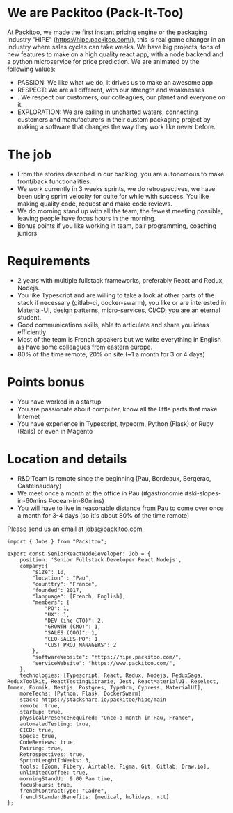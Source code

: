 # We are Packitoo (Pack-It-Too)

At Packitoo, we made the first instant pricing engine or the packaging industry "HIPE" (https://hipe.packitoo.com/), this is real game changer in an industry where sales cycles can take weeks. We have big projects, tons of new features to make on a high quality react app, with a node backend and a python microservice for price prediction.
We are animated by the following values:

* PASSION: We like what we do, it drives us to make an awesome app
* RESPECT: We are all different, with our strength and weaknesses
* . We respect our customers, our colleagues, our planet and everyone on it.
* EXPLORATION: We are sailing in uncharted waters, connecting customers and manufacturers in their custom packaging project by making a software that changes the way they work like never before.


# The job

* From the stories described in our backlog, you are autonomous to make front/back functionalities.
* We work currently in 3 weeks sprints, we do retrospectives, we have been using  sprint velocity for quite for while with success. You like making quality  code, request and make code reviews.
* We do morning stand up with all the team, the fewest meeting possible, leaving people have focus hours in the morning.
* Bonus points if you like working in team, pair programming, coaching juniors

# Requirements

* 2 years with multiple fullstack frameworks, preferably React and Redux, Nodejs.
* You like Typescript and are willing to take a look at other parts of the stack if necessary (gitlab-ci, docker-swarm), you like or are interested in Material-UI, design patterns, micro-services, CI/CD, you are an eternal student.
* Good communications skills, able to articulate and share you ideas efficiently
* Most of the team is French speakers but we write everything in English as have some colleagues from eastern europe.
* 80% of the time remote, 20% on site (~1 a month for 3 or 4 days)

# Points bonus

* You have worked in a startup
* You are passionate about computer, know all the little parts that make Internet
* You have experience in Typescript, typeorm, Python (Flask) or Ruby (Rails) or even in Magento

# Location and details

* R&D Team is remote since the beginning (Pau, Bordeaux, Bergerac, Castelnaudary)
* We meet once a month at the office in Pau (#gastronomie #ski-slopes-in-60mins #ocean-in-80mins)
* You will have to live in reasonable distance from Pau to come over once a month for 3-4 days (so it's about 80% of the time remote)

Please send us an email at jobs@packitoo.com

```
import { Jobs } from "Packitoo";

export const SeniorReactNodeDeveloper: Job = {
    position: 'Senior Fullstack Developer React Nodejs',
    company:{
        "size": 10,
        "location" : "Pau",
        "counttry": "France",
        "founded": 2017,
        "language": [French, English],
        "members": {
            "PO": 1,
            "UX": 1,
            "DEV (inc CTO)": 2,
            "GROWTH (CMO)": 1,
            "SALES (COO)": 1,
            "CEO-SALES-PO": 1,
            "CUST_PROJ_MANAGERS": 2
        },
        "softwareWebsite": "https://hipe.packitoo.com/",
        "serviceWebsite": "https://www.packitoo.com/",
    },
    technologies: [Typescript, React, Redux, Nodejs, ReduxSaga, ReduxToolkit, ReactTestingLibrarie, Jest, ReactMaterialUI, Reselect, Immer, Formik, Nestjs, Postgres, TypeOrm, Cypress, MaterialUI],
    moreTechs: [Python, Flask, DockerSwarm]
    stack: https://stackshare.io/packitoo/hipe/main
    remote: true,
    startup: true,
    physicalPresenceRequired: "Once a month in Pau, France",
    automatedTesting: true,
    CICD: true,
    Specs: true,
    CodeReviews: true,
    Pairing: true,
    Retrospectives: true,
    SprintLenghtInWeeks: 3,
    tools: [Zoom, Fibery, Airtable, Figma, Git, Gitlab, Draw.io],
    unlimitedCoffee: true,
    morningStandUp: 9:00 Pau time,
    focusHours: true,
    frenchContractType: "Cadre",
    frenchStandardBenefits: [medical, holidays, rtt]
};
```
